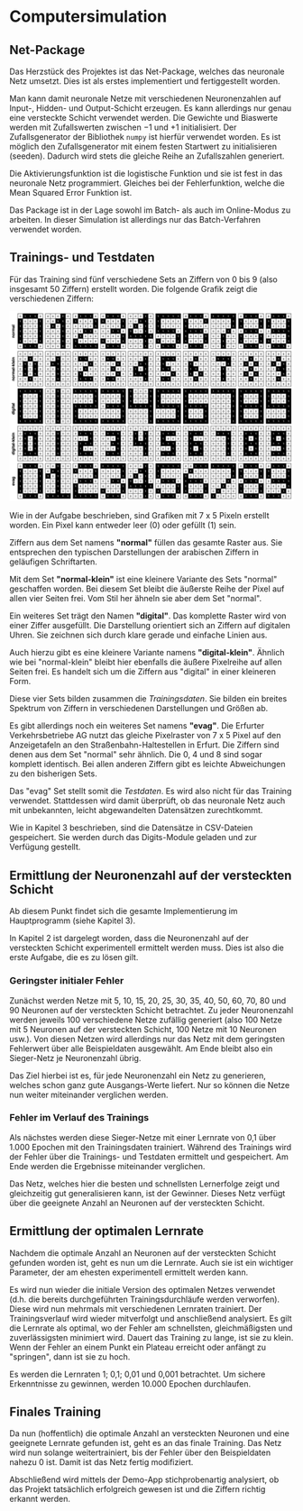 # Computersimulation

## Net-Package

Das Herzstück des Projektes ist das Net-Package, welches das neuronale Netz umsetzt. Dies ist als erstes implementiert und fertiggestellt worden.

Man kann damit neuronale Netze mit verschiedenen Neuronenzahlen auf Input-, Hidden- und Output-Schicht erzeugen. Es kann allerdings nur genau eine versteckte Schicht verwendet werden. Die Gewichte und Biaswerte werden mit Zufallswerten zwischen $-1$ und $+1$ initialisiert. Der Zufallsgenerator der Bibliothek `numpy` ist hierfür verwendet worden. Es ist möglich den Zufallsgenerator mit einem festen Startwert zu initialisieren (seeden). Dadurch wird stets die gleiche Reihe an Zufallszahlen generiert.

Die Aktivierungsfunktion ist die logistische Funktion und sie ist fest in das neuronale Netz programmiert. Gleiches bei der Fehlerfunktion, welche die Mean Squared Error Funktion ist.

Das Package ist in der Lage sowohl im Batch- als auch im Online-Modus zu arbeiten. In dieser Simulation ist allerdings nur das Batch-Verfahren verwendet worden.

## Trainings- und Testdaten

Für das Training sind fünf verschiedene Sets an Ziffern von 0 bis 9 (also insgesamt 50 Ziffern) erstellt worden. Die folgende Grafik zeigt die verschiedenen Ziffern:

![Die Beispieldatensätze – verschiedene Grafiken von Ziffern zwischen 0 und 9](img/digits.jpg)

Wie in der Aufgabe beschrieben, sind Grafiken mit 7 x 5 Pixeln erstellt worden. Ein Pixel kann entweder leer (0) oder gefüllt (1) sein.

Ziffern aus dem Set namens **"normal"** füllen das gesamte Raster aus. Sie entsprechen den typischen Darstellungen der arabischen Ziffern in geläufigen Schriftarten.

Mit dem Set **"normal-klein"** ist eine kleinere Variante des Sets "normal" geschaffen worden. Bei diesem Set bleibt die äußerste Reihe der Pixel auf allen vier Seiten frei. Vom Stil her ähneln sie aber dem Set "normal".

Ein weiteres Set trägt den Namen **"digital"**. Das komplette Raster wird von einer Ziffer ausgefüllt. Die Darstellung orientiert sich an Ziffern auf digitalen Uhren. Sie zeichnen sich durch klare gerade und einfache Linien aus.

Auch hierzu gibt es eine kleinere Variante namens **"digital-klein"**. Ähnlich wie bei "normal-klein" bleibt hier ebenfalls die äußere Pixelreihe auf allen Seiten frei. Es handelt sich um die Ziffern aus "digital" in einer kleineren Form.

Diese vier Sets bilden zusammen die *Trainingsdaten*. Sie bilden ein breites Spektrum von Ziffern in verschiedenen Darstellungen und Größen ab.

Es gibt allerdings noch ein weiteres Set namens **"evag"**. Die Erfurter Verkehrsbetriebe AG nutzt das gleiche Pixelraster von 7 x 5 Pixel auf den Anzeigetafeln an den Straßenbahn-Haltestellen in Erfurt. Die Ziffern sind denen aus dem Set "normal" sehr ähnlich. Die 0, 4 und 8 sind sogar komplett identisch. Bei allen anderen Ziffern gibt es leichte Abweichungen zu den bisherigen Sets.

Das "evag" Set stellt somit die *Testdaten*. Es wird also nicht für das Training verwendet. Stattdessen wird damit überprüft, ob das neuronale Netz auch mit unbekannten, leicht abgewandelten Datensätzen zurechtkommt.

Wie in Kapitel 3 beschrieben, sind die Datensätze in CSV-Dateien gespeichert. Sie werden durch das Digits-Module geladen und zur Verfügung gestellt.

## Ermittlung der Neuronenzahl auf der versteckten Schicht

Ab diesem Punkt findet sich die gesamte Implementierung im Hauptprogramm (siehe Kapitel 3).

In Kapitel 2 ist dargelegt worden, dass die Neuronenzahl auf der versteckten Schicht experimentell ermittelt werden muss. Dies ist also die erste Aufgabe, die es zu lösen gilt.

### Geringster initialer Fehler

Zunächst werden Netze mit 5, 10, 15, 20, 25, 30, 35, 40, 50, 60, 70, 80 und 90 Neuronen auf der versteckten Schicht betrachtet. Zu jeder Neuronenzahl werden jeweils 100 verschiedene Netze zufällig generiert (also 100 Netze mit 5 Neuronen auf der versteckten Schicht, 100 Netze mit 10 Neuronen usw.). Von diesen Netzen wird allerdings nur das Netz mit dem geringsten Fehlerwert über alle Beispieldaten ausgewählt. Am Ende bleibt also ein Sieger-Netz je Neuronenzahl übrig.

Das Ziel hierbei ist es, für jede Neuronenzahl ein Netz zu generieren, welches schon ganz gute Ausgangs-Werte liefert. Nur so können die Netze nun weiter miteinander verglichen werden.

### Fehler im Verlauf des Trainings

Als nächstes werden diese Sieger-Netze mit einer Lernrate von 0,1 über 1.000 Epochen mit den Trainingsdaten trainiert. Während des Trainings wird der Fehler über die Trainings- und Testdaten ermittelt und gespeichert. Am Ende werden die Ergebnisse miteinander verglichen.

Das Netz, welches hier die besten und schnellsten Lernerfolge zeigt und gleichzeitig gut generalisieren kann, ist der Gewinner. Dieses Netz verfügt über die geeignete Anzahl an Neuronen auf der versteckten Schicht.

## Ermittlung der optimalen Lernrate

Nachdem die optimale Anzahl an Neuronen auf der versteckten Schicht gefunden worden ist, geht es nun um die Lernrate. Auch sie ist ein wichtiger Parameter, der am ehesten experimentell ermittelt werden kann.

Es wird nun wieder die initiale Version des optimalen Netzes verwendet (d.h. die bereits durchgeführten Trainingsdurchläufe werden verworfen). Diese wird nun mehrmals mit verschiedenen Lernraten trainiert. Der Trainingsverlauf wird wieder mitverfolgt und anschließend analysiert. Es gilt die Lernrate als optimal, wo der Fehler am schnellsten, gleichmäßigsten und zuverlässigsten minimiert wird. Dauert das Training zu lange, ist sie zu klein. Wenn der Fehler an einem Punkt ein Plateau erreicht oder anfängt zu "springen", dann ist sie zu hoch.

Es werden die Lernraten 1; 0,1; 0,01 und 0,001 betrachtet. Um sichere Erkenntnisse zu gewinnen, werden 10.000 Epochen durchlaufen.

## Finales Training

Da nun (hoffentlich) die optimale Anzahl an versteckten Neuronen und eine geeignete Lernrate gefunden ist, geht es an das finale Training. Das Netz wird nun solange weitertrainiert, bis der Fehler über den Beispieldaten nahezu $0$ ist. Damit ist das Netz fertig modifiziert.

Abschließend wird mittels der Demo-App stichprobenartig analysiert, ob das Projekt tatsächlich erfolgreich gewesen ist und die Ziffern richtig erkannt werden.
